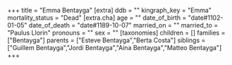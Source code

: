 +++
title = "Emma Bentayga"
[extra]
ddb = ""
kingraph_key = "Emma"
mortality_status = "Dead"
[extra.cha]
age = ""
date_of_birth = "date#1102-01-05"
date_of_death = "date#1189-10-07"
married_on = ""
married_to = "Paulus Llorin"
pronouns = ""
sex = ""
[taxonomies]
children = []
families = ["Bentayga"]
parents = ["Esteve Bentayga","Berta Costa"]
siblings = ["Guillem Bentayga","Jordi Bentayga","Aina Bentayga","Matteo Bentayga"]
+++

